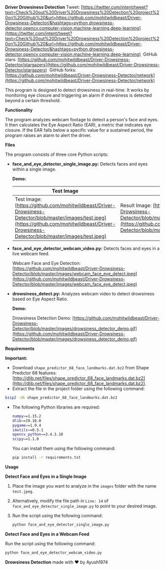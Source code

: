 
**Driver Drowsiness Detection**
Tweet: [https://twitter.com/intent/tweet?text=Check%20out%20Driver%20Drowsiness%20Detection%20project%20on%20Github%20&url=https://github.com/mohitwildbeast/Driver-Drowsiness-Detector/&hashtags=python,drowsiness-detector,opencv,computer-vision,machine-learning,deep-learning](https://twitter.com/intent/tweet?text=Check%20out%20Driver%20Drowsiness%20Detection%20project%20on%20Github%20&url=https://github.com/mohitwildbeast/Driver-Drowsiness-Detector/&hashtags=python,drowsiness-detector,opencv,computer-vision,machine-learning,deep-learning)  GitHub stars: [https://github.com/mohitwildbeast/Driver-Drowsiness-Detector/stargazers](https://github.com/mohitwildbeast/Driver-Drowsiness-Detector/stargazers)  GitHub forks: [https://github.com/mohitwildbeast/Driver-Drowsiness-Detector/network](https://github.com/mohitwildbeast/Driver-Drowsiness-Detector/network)

This program is designed to detect drowsiness in real-time. It works by monitoring eye closure and triggering an alarm if drowsiness is detected beyond a certain threshold.

**Functionality**

The program analyzes webcam footage to detect a person's face and eyes. It then calculates the Eye Aspect Ratio (EAR), a metric that indicates eye closure. If the EAR falls below a specific value for a sustained period, the program raises an alarm to alert the driver.

**Files**

The program consists of three core Python scripts:

* **face_and_eye_detector_single_image.py:** Detects faces and eyes within a single image.

  **Demo:**

  | Test Image | Result Image |
  |---|---|
  | Test Image: [https://github.com/mohitwildbeast/Driver-Drowsiness-Detector/blob/master/images/test.jpeg](https://github.com/mohitwildbeast/Driver-Drowsiness-Detector/blob/master/images/test.jpeg) | Result Image: [https://github.com/mohitwildbeast/Driver-Drowsiness-Detector/blob/master/images/result_face_detector_single_image.png](https://github.com/mohitwildbeast/Driver-Drowsiness-Detector/blob/master/images/result_face_detector_single_image.png) |

* **face_and_eye_detector_webcam_video.py:** Detects faces and eyes in a live webcam feed.

  Webcam Face and Eye Detection: [https://github.com/mohitwildbeast/Driver-Drowsiness-Detector/blob/master/images/webcam_face_eye_detect.jpeg](https://github.com/mohitwildbeast/Driver-Drowsiness-Detector/blob/master/images/webcam_face_eye_detect.jpeg)

* **drowsiness_detect.py:** Analyzes webcam video to detect drowsiness based on Eye Aspect Ratio.

  **Demo:**

  Drowsiness Detection Demo: [https://github.com/mohitwildbeast/Driver-Drowsiness-Detector/blob/master/images/drowsiness_detector_demo.gif](https://github.com/mohitwildbeast/Driver-Drowsiness-Detector/blob/master/images/drowsiness_detector_demo.gif)

**Requirements**

**Important:**

* Download `shape_predictor_68_face_landmarks.dat.bz2` from Shape Predictor 68 features: [http://dlib.net/files/shape_predictor_68_face_landmarks.dat.bz2](http://dlib.net/files/shape_predictor_68_face_landmarks.dat.bz2).
* Extract the file in the project folder using the following command:

```bash
bzip2 -dk shape_predictor_68_face_landmarks.dat.bz2
```

* The following Python libraries are required:

  ```bash
  numpy==1.15.2
  dlib==19.16.0
  pygame==1.9.4
  imutils==0.5.1
  opencv_python==3.4.3.18
  scipy==1.1.0
  ```

  You can install them using the following command:

  ```bash
  pip install -r requirements.txt
  ```

**Usage**

**Detect Face and Eyes in a Single Image**

1. Place the image you want to analyze in the `images` folder with the name `test.jpeg`.
2. Alternatively, modify the file path in `Line: 14` of `face_and_eye_detector_single_image.py` to point to your desired image.
3. Run the script using the following command:

   ```bash
   python face_and_eye_detector_single_image.py
   ```

**Detect Face and Eyes in a Webcam Feed**

Run the script using the following command:

```bash
python face_and_eye_detector_webcam_video.py
```

**Drowsiness Detection**
made with ❤️ by Ayush1974